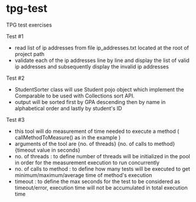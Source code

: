 # tpg-test
TPG test exercises

Test #1
- read list of ip addresses from file ip_addresses.txt located at the root of project path
- validate each of the ip addresses line by line and display the list of valid ip addresses and subsequently display the invalid ip addresses

Test #2
- StudentSorter class will use Student pojo object which implement the Comparable to be used with Collections sort API.
- output will be sorted first by GPA descending then by name in alphabetical order and lastly by student's ID

Test #3
- this tool will do measurement of time needed to execute a method ( callMethodToMeasure() as in the example )
- arguments of the tool are {no. of threads} {no. of calls to method} {timeout value in seconds}
- no. of threads : to define number of threads will be initialized in the pool in order for the measurement execution to run concurrently
- no. of calls to method : to define how many tests will be executed to get minimum/maximum/average time of method's execution
- timeout : to define the max seconds for the test to be considered as timeout/error, execution time will not be accumulated in total execution time
